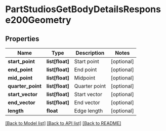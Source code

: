 # PartStudiosGetBodyDetailsResponse200Geometry

## Properties
Name | Type | Description | Notes
------------ | ------------- | ------------- | -------------
**start_point** | **list[float]** | Start point | [optional] 
**end_point** | **list[float]** | End point | [optional] 
**mid_point** | **list[float]** | Midpoint | [optional] 
**quarter_point** | **list[float]** | Quarter point | [optional] 
**start_vector** | **list[float]** | Start vector | [optional] 
**end_vector** | **list[float]** | End vector | [optional] 
**length** | **float** | Edge length | [optional] 

[[Back to Model list]](../README.md#documentation-for-models) [[Back to API list]](../README.md#documentation-for-api-endpoints) [[Back to README]](../README.md)


